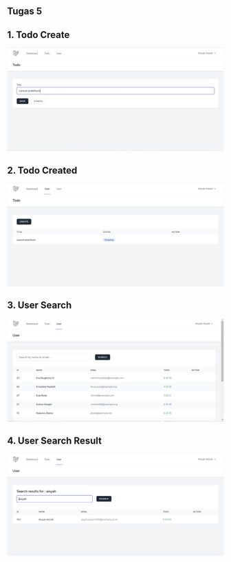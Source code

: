 ## Tugas 5

## 1. Todo Create
![Alt text](screenshot/tugas5/TodoCreate.jpeg)

## 2. Todo Created
![Alt text](screenshot/tugas5/Todocreated.jpeg)

## 3. User Search
![Alt text](screenshot/tugas5/UserSearch.jpeg)

## 4. User Search Result
![Alt text](screenshot/tugas5/UserSearchresult.jpeg)


